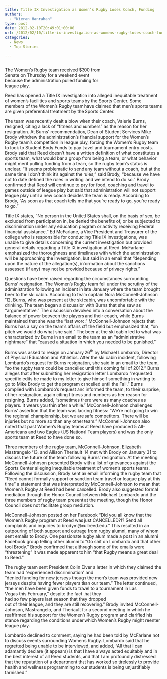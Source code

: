 ```yaml
---
title: Title IX Investigation as Women’s Rugby Loses Coach, Funding
authors: 
  - "Kieran Hanrahan"
type: post
date: 2012-02-10T20:49:01+00:00
url: /2012/02/10/title-ix-investigation-as-womens-rugby-loses-coach-funding/
categories:
  - News
  - Top Stories

---
```

<div id="attachment_1276" style="width: 310px" class="wp-caption alignleft">
  <a href="http://www.reedquest.org/2012/02/title-ix-investigation-as-womens-rugby-loses-coach-funding/img_0493-version-3small/" rel="attachment wp-att-1276"><img class="size-medium wp-image-1276" title="IMG_0493 - Version 3small" src="https://i1.wp.com/www.reedquest.org/wp-content/uploads/2012/02/IMG_0493-Version-3small-300x200.jpg?resize=300%2C200" alt="" data-recalc-dims="1" /></a>
  
  <p class="wp-caption-text">
    The Women&#8217;s Rugby team received $300 from Senate on Thursday for a weekend event because the administration pulled funding for league play.
  </p>
</div>

Reed has opened a Title IX investigation into alleged inequitable treatment of women’s facilities and sports teams by the Sports Center. Some members of the Women’s Rugby team have claimed that men’s sports teams are given preferential treatment by the Sports Center.

The team was recently dealt a blow when their coach, Valerie Burns, resigned, citing a lack of “fitness and numbers” as the reason for her resignation. At Burns’ recommendation, Dean of Student Services Mike Brody withdrew the administration’s financial support for the Women’s Rugby team’s competition in league play, forcing the Women’s Rugby team to look to Student Body Funds to pay travel and tournament entry costs. Brody said that Reed doesn’t have a written definition of what constitutes a sports team, what would bar a group from being a team, or what behavior might merit pulling funding from a team, so the rugby team’s status is unclear. “It seems problematic to send any team without a coach, but at the same time I don’t think it’s against the rules,” said Brody, “because we have not to date defined the rules in writing, and we intend to do so.” Brody confirmed that Reed will continue to pay for food, coaching and travel to games outside of league play but said that administration will not support league play until a new coach decides the team is ready. According to Brody, “As soon as that coach tells me that you’re ready to go, you’re ready to go.”

Title IX states, “No person in the United States shall, on the basis of sex, be excluded from participation in, be denied the benefits of, or be subjected to discrimination under any education program or activity receiving Federal financial assistance.” Ed McFarlane, a Vice President and Treasurer of the college who is responsible for conducting Title IX investigations, was unable to give details concerning the current investigation but provided general details regarding a Title IX investigation at Reed. McFarlane emphasized the thoroughness and timeliness with which the administration will be approaching the investigation, but said in an email that “depending upon the nature of the allegation(s), information about the sanctions assessed (if any) may not be provided because of privacy rights.”

Questions have been raised regarding the circumstances surrounding Burns’ resignation. The Women’s Rugby team fell under the scrutiny of the administration following an incident in late January where the team brought beer to the ski cabin. According to team captain Nora McConnell-Johnson ’12, Burns, who was present at the ski cabin, was uncomfortable with the drinking. The team began a discussion with Burns that she saw as “argumentative.” The discussion devolved into a conversation about the balance of power between the players and their coach, while Burns maintained that she was the “last word.” McConnell-Johnson rejects that Burns has a say on the team’s affairs off the field but emphasized that, “on pitch we would do what she said.” The beer at the ski cabin led to what was characterized by Burns in an email to the team as an “administrative nightmare” that “caused a situation in which you needed to be punished.”

Burns was asked to resign on January 26<sup>th</sup> by Michael Lombardo, Director of Physical Education and Athletics. After the ski cabin incident, following Lombardo’s request for Burns resignation, she said in an email to the team, “so the rugby team could be cancelled until this coming fall of 2012.” Burns alleges that after submitting her resignation letter Lombardo “requested specific edits be made to my letter to give himself something in writing to go to Mike Brody to get the program cancelled until the Fall.” Burns complied with Lombardo’s request and informed the team, to their surprise, of her resignation, again citing fitness and numbers as her reason for resigning. Burns added, “sometimes there were as many coaches as players. It wears you thin after a while.” McConnell-Johnson challenges Burns’ assertion that the team was lacking fitness: “We’re not going to win the regional championship, but we are safe competitors. There will be injuries but no more so than any other team.” McConnell-Johnson also noted that past Women’s Rugby teams at Reed have produced 5 All-Americans and two Eagles (US National Team players) and was the only sports team at Reed to have done so.

Three members of the rugby team, McConnell-Johnson, Elizabeth Mastrangelo ‘13, and Allison Theriault ‘14 met with Brody on January 31 to discuss the future of the team following Burns’ resignation. At the meeting McConnell-Johnson presented Brody with a list of grievances against the Sports Center alleging inequitable treatment of women’s sports teams. Following the discussion, Brody sent an email informing the rugby team that “Reed cannot formally support or sanction team travel or league play at this time” a statement that was interpreted by McConnell-Johnson to mean that Women’s Rugby at Reed had been cancelled. Brody also suggested formal mediation through the Honor Council between Michael Lombardo and the three members of rugby team present at the meeting, though the Honor Council does not facilitate group mediation.

McConnell-Johnson posted on her Facebook “Did you all know that the Women’s Rugby program at Reed was just CANCELLED?!? Send all complaints and inquiries to &#x62;&#x72;&#x6f;&#x64;&#x79;&#x6d;&#x40;<span class="oe_displaynone">null</span>&#x72;&#x65;&#x65;&#x64;&#x2e;&#x65;&#x64;&#x75;.” This resulted in an outpouring of both support and outrage from rugby alumni, many of whom sent emails to Brody. One passionate rugby alum made a post in an alumni Facebook group telling other alumni to “Go shit on Lombardo and that other tool Brody.” Brody confirmed that although some of the emails were “threatening” it was made apparent to him “that Rugby means a great deal to Reed.”

The rugby team sent President Colin Diver a letter in which they claimed the team had “experienced discrimination” and “denied funding for new jerseys though the men’s team was provided new jerseys despite having fewer players than our team.” The letter continued, “the men have been given funds to travel to a tournament in Las Vegas this February,” despite the fact that they had so few players last season that they dropped out of their league, and they are still recovering.” Brody invited McConnell-Johnson, Mastrangelo, and Theriault for a second meeting in which he reaffirmed his support for the Women’s Rugby program and clarified his stance regarding the conditions under which Women’s Rugby might reenter league play.

Lombardo declined to comment, saying he had been told by McFarlane not to discuss events surrounding Women’s Rugby. Lombardo said that he regretted being unable to be interviewed, and added, “All that I can adamantly declare (it appears) is that I have always acted equitably and in the best interest of all Reed students, and that I am profoundly distressed that the reputation of a department that has worked so tirelessly to provide health and wellness programming to our students is being unjustifiably tarnished.”